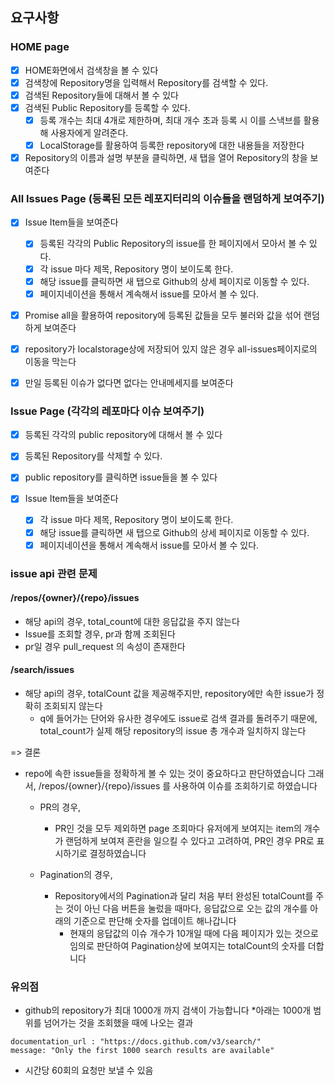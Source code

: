## 요구사항

### HOME page

- [x] HOME화면에서 검색창을 볼 수 있다
- [x] 검색창에 Repository명을 입력해서 Repository를 검색할 수 있다.
- [x] 검색된 Repository들에 대해서 볼 수 있다
- [x] 검색된 Public Repository를 등록할 수 있다.
  - [x] 등록 개수는 최대 4개로 제한하며, 최대 개수 초과 등록 시 이를 스낵브를 활용해 사용자에게 알려준다.
  - [x] LocalStorage를 활용하여 등록한 repository에 대한 내용들을 저장한다
- [x] Repository의 이름과 설명 부분을 클릭하면, 새 탭을 열어 Repository의 창을 보여준다

### All Issues Page (등록된 모든 레포지터리의 이슈들을 랜덤하게 보여주기)

- [x] Issue Item들을 보여준다

  - [x] 등록된 각각의 Public Repository의 issue를 한 페이지에서 모아서 볼 수 있다.
  - [x] 각 issue 마다 제목, Repository 명이 보이도록 한다.
  - [x] 해당 issue를 클릭하면 새 탭으로 Github의 상세 페이지로 이동할 수 있다.
  - [x] 페이지네이션을 통해서 계속해서 issue를 모아서 볼 수 있다.

- [x] Promise all을 활용하여 repository에 등록된 값들을 모두 불러와 값을 섞어 랜덤하게 보여준다
- [x] repository가 localstorage상에 저장되어 있지 않은 경우 all-issues페이지로의 이동을 막는다
- [x] 만일 등록된 이슈가 없다면 없다는 안내메세지를 보여준다

### Issue Page (각각의 레포마다 이슈 보여주기)

- [x] 등록된 각각의 public repository에 대해서 볼 수 있다
- [x] 등록된 Repository를 삭제할 수 있다.

- [x] public repository를 클릭하면 issue들을 볼 수 있다
- [x] Issue Item들을 보여준다
  - [x] 각 issue 마다 제목, Repository 명이 보이도록 한다.
  - [x] 해당 issue를 클릭하면 새 탭으로 Github의 상세 페이지로 이동할 수 있다.
  - [x] 페이지네이션을 통해서 계속해서 issue를 모아서 볼 수 있다.

### issue api 관련 문제

#### /repos/{owner}/{repo}/issues

- 해당 api의 경우, total_count에 대한 응답값을 주지 않는다
- Issue를 조회할 경우, pr과 함께 조회된다
- pr일 경우 pull_request 의 속성이 존재한다

#### /search/issues

- 해당 api의 경우, totalCount 값을 제공해주지만, repository에만 속한 issue가 정확히 조회되지 않는다
  - q에 들어가는 단어와 유사한 경우에도 issue로 검색 결과를 돌려주기 때문에, total_count가 실제 해당 repository의 issue 총 개수과 일치하지 않는다

=> 결론

- repo에 속한 issue들을 정확하게 볼 수 있는 것이 중요하다고 판단하였습니다
  그래서, /repos/{owner}/{repo}/issues 를 사용하여 이슈를 조회하기로 하였습니다

  - PR의 경우,

    - PR인 것을 모두 제외하면 page 조회마다 유저에게 보여지는 item의 개수가 랜덤하게 보여져 혼란을 일으킬 수 있다고 고려하여, PR인 경우 PR로 표시하기로 결정하였습니다

  - Pagination의 경우,

    - Repository에서의 Pagination과 달리 처음 부터 완성된 totalCount를 주는 것이 아닌 다음 버튼을 눌렀을 때마다, 응답값으로 오는 값의 개수를 아래의 기준으로 판단해 숫자를 업데이트 해나갑니다
      - 현재의 응답값의 이슈 개수가 10개일 때에 다음 페이지가 있는 것으로 임의로 판단하여 Pagination상에 보여지는 totalCount의 숫자를 더합니다

### 유의점

- github의 repository가 최대 1000개 까지 검색이 가능합니다 \*아래는 1000개 범위를 넘어가는 것을 조회했을 때에 나오는 결과

```
documentation_url : "https://docs.github.com/v3/search/"
message: "Only the first 1000 search results are available"
```

- 시간당 60회의 요청만 보낼 수 있음
